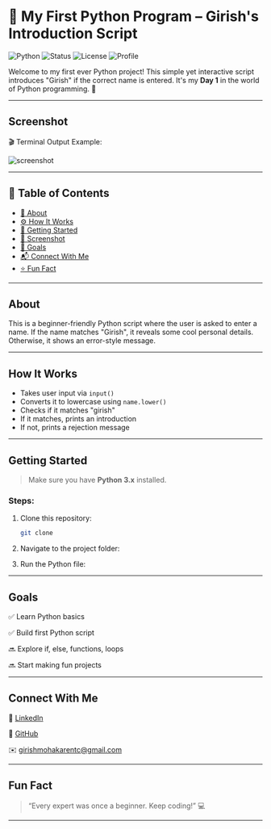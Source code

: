 # 🚀 My First Python Program – Girish's Introduction Script

![Python](https://img.shields.io/badge/Python-3.10-blue?logo=python)
![Status](https://img.shields.io/badge/Status-Day%201%20Complete-success)
![License](https://img.shields.io/badge/License-MIT-brightgreen)
![Profile](https://img.shields.io/badge/Made%20by-Girish-orange)

Welcome to my first ever Python project! This simple yet interactive script introduces "Girish" if the correct name is entered. It's my **Day 1** in the world of Python programming. 🐍

---

## Screenshot

🎬 Terminal Output Example:

![screenshot](screenshot.png)

---

## 🧭 Table of Contents

- [📌 About](#about)
- [⚙️ How It Works](#how-it-works)
- [🚀 Getting Started](#getting-started)
- [📸 Screenshot](#screenshot)
- [🎯 Goals](#goals)
- [📬 Connect With Me](#connect-with-me)
- [⭐ Fun Fact](#fun-fact)

---

## About

This is a beginner-friendly Python script where the user is asked to enter a name. If the name matches "Girish", it reveals some cool personal details. Otherwise, it shows an error-style message.

---

## How It Works

- Takes user input via `input()`
- Converts it to lowercase using `name.lower()`
- Checks if it matches "girish"
- If it matches, prints an introduction
- If not, prints a rejection message

---

## Getting Started

> Make sure you have **Python 3.x** installed.

###  Steps:

1. Clone this repository:
   ```bash
   git clone
   ```

2. Navigate to the project folder:

3. Run the Python file:

---

## Goals

✅ Learn Python basics

✅ Build first Python script

🔜 Explore if, else, functions, loops

🔜 Start making fun projects



---

##  Connect With Me

🔗 [LinkedIn]()

🐙 [GitHub]()

✉️ girishmohakarentc@gmail.com



---

## Fun Fact

> “Every expert was once a beginner. Keep coding!” 💻



---
